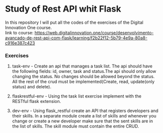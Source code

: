 # Study of Rest API whit Flask

In this repository I will put all the codes of the exercises of the Digital Innovation One course.</br>
link to course: https://web.digitalinnovation.one/course/desenvolvimento-avancado-de-rest-api-com-flask/learning/f2b22f12-5b79-4e9a-80a8-c916e387c423

<h3>Exercises</h3>

1. task-env - Create an api that manages a task list. The api should have the following fields: id, owner, task and status.The api should only allow changing the status. No changes should be allowed beyond the status. All the rest of the crud must be implemented(Create, read, update(only status) and delete).

2. flaskrestful-env - Using the task list exercise implement with the RESTful flask extension.

3. dev-env - Using flask_restful create an API that registers developers and their skills. In a separate module create a list of skills and whenever you change or create a new developer make sure that the sent skills are in the list of skills. The skill module must contain the entire CRUD.
